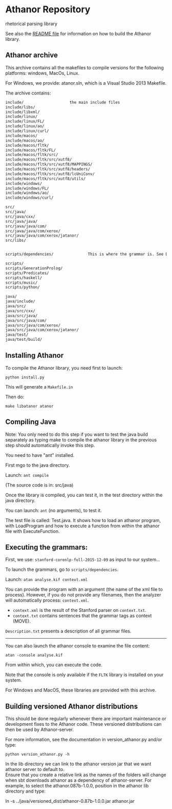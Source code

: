 # Athanor Repository 

rhetorical parsing library

See also the [README file](README.md) for information 
on how to build the Athanor library.

## Athanor archive


This archive contains all the makefiles to compile versions for the following platforms: windows, MacOs, Linux.

For Windows, we provide: atanor.sln, which is a Visual Studio 2013 Makefile.

The archive contains:
```bash
include/					the main include files
include/libs/
include/libxml/
include/linux/
include/linux/FL/
include/linux/ao/
include/linux/curl/
include/macos/
include/macos/ao/
include/macos/fltk/
include/macos/fltk/FL/
include/macos/fltk/src/
include/macos/fltk/src/xutf8/
include/macos/fltk/src/xutf8/MAPPINGS/
include/macos/fltk/src/xutf8/headers/
include/macos/fltk/src/xutf8/lcUniConv/
include/macos/fltk/src/xutf8/utils/
include/windows/
include/windows/FL/
include/windows/ao/
include/windows/curl/

src/
src/java/
src/java/cxx/
src/java/java/
src/java/java/com/
src/java/java/com/xerox/
src/java/java/com/xerox/jatanor/
src/libs/


scripts/dependencies/				This is where the grammar is. See Description.txt for more information.

scripts/
scripts/GenerationProlog/
scripts/Predicates/
scripts/haskell/
scripts/music/
scripts/python/

java/
java/include/
java/src/
java/src/cxx/
java/src/java/
java/src/java/com/
java/src/java/com/xerox/
java/src/java/com/xerox/jatanor/
java/test/
java/test/build/
```

## Installing Athanor


To compile the Athanor library, you need first to launch:

```
python install.py
```
This will generate a `Makefile.in`

Then do: 

```
make libatanor atanor
```

## Compiling Java

Note: You only need to do this step if you want to test the 
java build separately as typing make to compile the athanor
library in the previous step should automatically invoke this step. 
 
You need to have "ant" installed.

First mgo to the java directory.

Launch: `ant compile`

(The source code is in: src/java)

Once the library is compiled, you can test it, in the test directory within the java directory.

You can launch: `ant` (no arguments), to test it.

The test file is called: Test.java.
It shows how to load an athanor program, with LoadProgram and how to execute a function from within the athanor file with ExecuteFunction.


## Executing the grammars:


First, we use: `stanford-corenlp-full-2015-12-09` as input to our system...

To launch the grammars, go to `scripts/dependencies`.

Launch: `atan analyse.kif context.xml`

You can provide the program with an argument (the name of the xml file to process). However, if you do not provide any filenames, then the analyzer will automatically process: `context.xml`.

- `context.xml` is the result of the Stanford parser on `context.txt`.
- `context.txt` contains sentences that the grammar tags as context (MOVE).

`Description.txt` presents a description of all grammar files.

-------

You can also launch the athanor console to examine the file content:

```
atan -console analyse.kif
```

From within which, you can execute the code.

Note that the console is only available if the `FLTK` library is installed on your system.

For Windows and MacOS, these libraries are provided with this archive.

## Building versioned Athanor distributions 

This should be done regularly whenever there are important maintenance or development 
fixes to the Athanor code.
These versioned distributions can then be used by Athanor-server. 

For more information, see the documentation in version_athanor.py and/or type: 

```
python version_athanor.py -h
```

In the lib directory we can link to the athanor version jar that we want athanor server 
to default to.  
Ensure that you create a relative link as the names of the folders will change when 
sbt downloads athanor as a dependency of athanor-server. For example, to select the 
athanor.087b-1.0.0, position in the athanor lib directory and type:
 
ln -s ../java/versioned_dist/athanor-0.87b-1.0.0.jar athanor.jar
